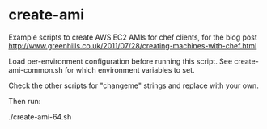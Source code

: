 create-ami
==========

Example scripts to create AWS EC2 AMIs for chef clients, for the blog post
http://www.greenhills.co.uk/2011/07/28/creating-machines-with-chef.html

Load per-environment configuration before running this script.
See create-ami-common.sh for which environment variables to set.

Check the other scripts for "changeme" strings and replace with your own.

Then run:

  ./create-ami-64.sh